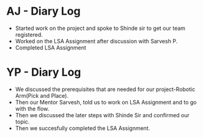 # AJ - Diary Log

* Started work on the project and spoke to Shinde sir to get our team registered.
* Worked on the LSA Assignment after discussion with Sarvesh P.
* Completed LSA Assignment


# YP - Diary Log

* We discussed the prerequisites that are needed for our project-Robotic Arm(Pick and Place).
* Then our Mentor Sarvesh, told us to work on LSA Assignment and to go with the flow.
* Then we discussed the later steps with Shinde Sir and confirmed our topic.
* Then we succesfully completed the LSA Assignment.
